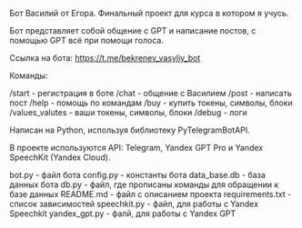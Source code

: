 Бот Василий от Егора. Финальный проект для курса в котором я учусь.

Бот представляет собой общение с GPT и написание постов, с помощью GPT всё при помощи голоса.

Ссылка на бота: https://t.me/bekrenev_vasyliy_bot

Команды:

/start - регистрация в боте
/chat - общение с Василием
/post - написать пост
/help - помощь по командам
/buy - купить токены, символы, блоки
/values_valutes - ваши токены, символы, блоки
/debug - логи

Написан на Python, используя библиотеку PyTelegramBotAPI.

В проекте используются API: Telegram, Yandex GPT Pro и Yandex SpeechKit (Yandex Cloud).

bot.py - файл бота
config.py - константы бота
data_base.db - база данных бота
db.py - файл, где прописаны команды для обращении к базе данных
README.md - файл с описанием проекта
requirements.txt - список зависимостей
speechkit.py - файл, для работы с Yandex Speechkit
yandex_gpt.py - фалй, для работы с Yandex GPT